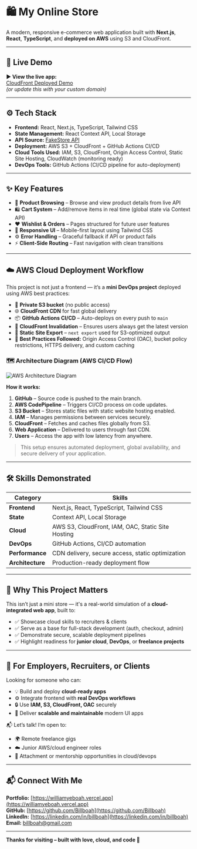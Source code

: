 # 🛍️ My Online Store

A modern, responsive e-commerce web application built with **Next.js**, **React**, **TypeScript**, and **deployed on AWS** using S3 and CloudFront.

---

## 🚀 Live Demo

**▶️ View the live app:**  
[CloudFront Deployed Demo](https://duukxvn7otw9i.cloudfront.net)  
_(or update this with your custom domain)_

---

## ⚙️ Tech Stack

- **Frontend:** React, Next.js, TypeScript, Tailwind CSS
- **State Management:** React Context API, Local Storage
- **API Source:** [FakeStore API](https://fakestoreapi.com/)
- **Deployment:** AWS S3 + CloudFront + GitHub Actions CI/CD
- **Cloud Tools Used:** IAM, S3, CloudFront, Origin Access Control, Static Site Hosting, CloudWatch (monitoring ready)
- **DevOps Tools:** GitHub Actions (CI/CD pipeline for auto-deployment)

---

## ✨ Key Features

- 🛒 **Product Browsing** – Browse and view product details from live API
- 🛍 **Cart System** – Add/remove items in real time (global state via Context API)
- ❤️ **Wishlist & Orders** – Pages structured for future user features
- 📱 **Responsive UI** – Mobile-first layout using Tailwind CSS
- ⚙️ **Error Handling** – Graceful fallback if API or product fails
- ⚡ **Client-Side Routing** – Fast navigation with clean transitions

---

## ☁️ AWS Cloud Deployment Workflow

This project is not just a frontend — it’s a **mini DevOps project** deployed using AWS best practices:

- 🔐 **Private S3 bucket** (no public access)
- 🌐 **CloudFront CDN** for fast global delivery
- 📦 **GitHub Actions CI/CD** – Auto-deploys on every push to `main`
- 🚫 **CloudFront Invalidation** – Ensures users always get the latest version
- 📄 **Static Site Export** – `next export` used for S3-optimized output
- 🧠 **Best Practices Followed:** Origin Access Control (OAC), bucket policy restrictions, HTTPS delivery, and custom caching

### 🗺️ Architecture Diagram (AWS CI/CD Flow)

![AWS Architecture Diagram](./aws-diagram.png)

**How it works:**

1. **GitHub** – Source code is pushed to the main branch.
2. **AWS CodePipeline** – Triggers CI/CD process on code updates.
3. **S3 Bucket** – Stores static files with static website hosting enabled.
4. **IAM** – Manages permissions between services securely.
5. **CloudFront** – Fetches and caches files globally from S3.
6. **Web Application** – Delivered to users through fast CDN.
7. **Users** – Access the app with low latency from anywhere.

> This setup ensures automated deployment, global availability, and secure delivery of your application.

---

## 🛠️ Skills Demonstrated

| Category         | Skills                                            |
| ---------------- | ------------------------------------------------- |
| **Frontend**     | Next.js, React, TypeScript, Tailwind CSS          |
| **State**        | Context API, Local Storage                        |
| **Cloud**        | AWS S3, CloudFront, IAM, OAC, Static Site Hosting |
| **DevOps**       | GitHub Actions, CI/CD automation                  |
| **Performance**  | CDN delivery, secure access, static optimization  |
| **Architecture** | Production-ready deployment flow                  |

---

## 💼 Why This Project Matters

This isn’t just a mini store — it's a real-world simulation of a **cloud-integrated web app**, built to:

- ✅ Showcase cloud skills to recruiters & clients
- ✅ Serve as a base for full-stack development (auth, checkout, admin)
- ✅ Demonstrate secure, scalable deployment pipelines
- ✅ Highlight readiness for **junior cloud**, **DevOps**, or **freelance projects**

---

## 🤝 For Employers, Recruiters, or Clients

Looking for someone who can:

- 💡 Build and deploy **cloud-ready apps**
- ⚙️ Integrate frontend with **real DevOps workflows**
- 🔒 Use **IAM, S3, CloudFront, OAC** securely
- 🚀 Deliver **scalable and maintainable** modern UI apps

📬 Let’s talk! I’m open to:

- 🌍 Remote freelance gigs
- ☁️ Junior AWS/cloud engineer roles
- 👷 Attachment or mentorship opportunities in cloud/devops

---

## 📬 Connect With Me

**Portfolio:** [https://williamyeboah.vercel.app](https://williamyeboah.vercel.app)  
**GitHub:** [https://github.com/Billboah](https://github.com/Billboah)  
**LinkedIn:** [https://linkedin.com/in/billboah](https://linkedin.com/in/billboah)  
**Email:** billboah@gmail.com

---

**Thanks for visiting – built with love, cloud, and code 🚀**
